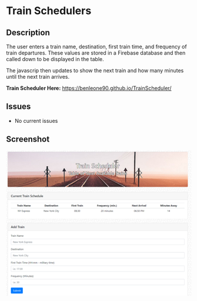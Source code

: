 # Train Schedulers

## Description

The user enters a train name, destination, first train time, and frequency of train departures. These values are stored in a Firebase database and then called down to be displayed in the table.

The javascrip then updates to show the next train and how many minutes until the next train arrives.

**Train Scheduler Here:** https://benleone90.github.io/TrainScheduler/

## Issues

- No current issues

## Screenshot

![Screenshot](./screenshot.PNG)
